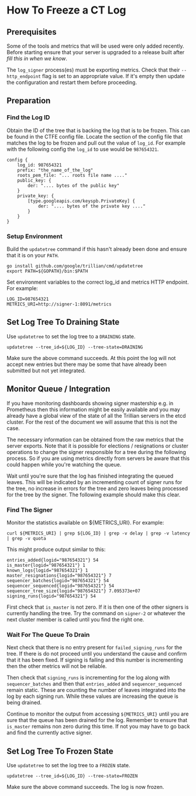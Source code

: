 # How To Freeze a CT Log

## Prerequisites

Some of the tools and metrics that will be used were only added recently.
Before starting ensure that your server is upgraded to a release built
after *fill this in when we know*.

The `log_signer` process(es) must be exporting metrics. Check that their
`--http_endpoint` flag is set to an appropriate value. If it's empty then
update the configuration and restart them before proceeding.

## Preparation

### Find the Log ID

Obtain the ID of the tree that is backing the log that is to be frozen. This
can be found in the CTFE config file. Locate the section of the config
file that matches the log to be frozen and pull out the value of `log_id`.
For example with the following config the `log_id` to use would be `987654321`.

```
config {
	log_id: 987654321
	prefix: "the_name_of_the_log"
	roots_pem_file: "... roots file name ...."
	public_key: {
		der: ".... bytes of the public key"
	}
	private_key: {
		[type.googleapis.com/keyspb.PrivateKey] {
			der: ".... bytes of the private key ...."
		}
	}
}
```

### Setup Environment

Build the `updatetree` command if this hasn't already been done and ensure
that it is on your `PATH`.

```
go install github.com/google/trillian/cmd/updatetree
export PATH=${GOPATH}/bin:$PATH
```

Set environment variables to the correct log_id and metrics HTTP endpoint.
For example:

```
LOG_ID=987654321
METRICS_URI=http://signer-1:8091/metrics
```

## Set Log Tree To Draining State

Use `updatetree` to set the log tree to a `DRAINING` state.

`updatetree --tree_id=${LOG_ID} --tree-state=DRAINING`

Make sure the above command succeeds. At this point the log will not
accept new entries but there may be some that have already been
submitted but not yet integrated.

## Monitor Queue / Integration

If you have monitoring dashboards showing signer mastership e.g. in
Prometheus then this information might be easily available and you
may already have a global view of the state of all the Trillian
servers in the etcd cluster. For the rest of the document we will assume
that this is not the case.

The necessary information can be obtained from the raw metrics
that the server exports. Note that it is possible for elections /
resignations or cluster operations to change the signer responsible for a
tree during the following process. So if you are using metrics directly
from servers be aware that this could happen while you're watching the queue.

Wait until you're sure that the log has finished integrating the
queued leaves. This will be indicated by an incrementing count of
signer runs for the tree, no increase in errors for the tree and zero
leaves being processed for the tree by the signer. The following example
should make this clear.

### Find The Signer

Monitor the statistics available on ${METRICS_URI}. For example:

`curl ${METRICS_URI} | grep ${LOG_ID} | grep -v delay | grep -v latency | grep -v quota`

This might produce output similar to this:

```
entries_added{logid="987654321"} 54
is_master{logid="987654321"} 1
known_logs{logid="987654321"} 1
master_resignations{logid="987654321"} 7
sequencer_batches{logid="987654321"} 54
sequencer_sequenced{logid="987654321"} 54
sequencer_tree_size{logid="987654321"} 7.095373e+07
signing_runs{logid="987654321"} 54
```

First check that `is_master` is not zero. If it is then one of the other
signers is currently handling the tree. Try the command on `signer-2`
or whatever the next cluster member is called until you find the right one.

### Wait For The Queue To Drain

Next check that there is no entry present for `failed_signing_runs` for
the tree. If there is do not proceed until you understand the cause and
confirm that it has been fixed. If signing is failing and this number is
incrementing then the other metrics will not be reliable.

Then check that `signing_runs` is incrementing for the log along with
`sequencer_batches` and then that `entries_added` and `sequencer_sequenced`
remain static. These are counting the number of leaves integrated into
the log by each signing run. While these values are increasing the queue
is being drained.

Continue to monitor the output from accessing `${METRICS_URI}` until you
are sure that the queue has been drained for the log. Remember to ensure
that `is_master` remains non zero during this time. If not you may have
to go back and find the currently active signer.

## Set Log Tree To Frozen State

Use `updatetree` to set the log tree to a `FROZEN` state.

`updatetree --tree_id=${LOG_ID} --tree-state=FROZEN`

Make sure the above command succeeds. The log is now frozen.
